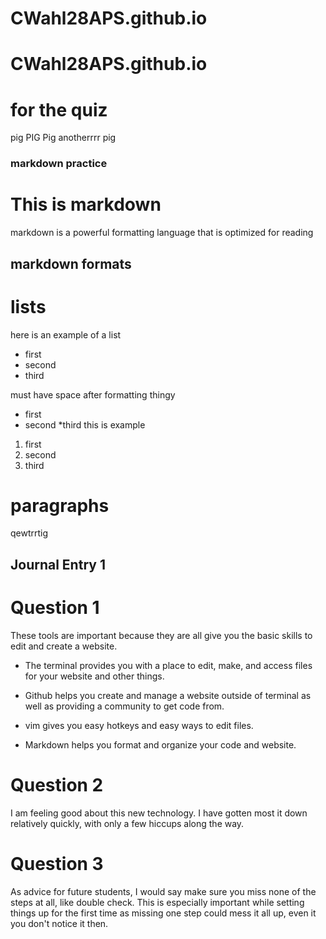 # CWahl28APS.github.io
# CWahl28APS.github.io

# for the quiz

pig
PIG
Pig
anotherrrr pig

### markdown practice

# This is markdown

markdown is a powerful formatting language that is optimized for reading

## markdown formats

# lists

here is an example of a list

- first
- second
- third

must have space after formatting thingy

* first
* second 
*third this is example

1. first
2. second 
3. third

# paragraphs

qewtrrtig

## Journal Entry 1

# Question 1

These tools are important because they are all give you the basic skills to edit and create a website.

- The terminal provides you with a place to edit, make, and access files for your website and other things.

- Github helps you create and manage a website outside of terminal as well as providing a community to get code from.

- vim gives you easy hotkeys and easy ways to edit files.

- Markdown helps you format and organize your code and website.
 
# Question 2

I am feeling good about this new technology. I have gotten most it down relatively quickly, with only a few hiccups along the way. 

# Question 3

As advice for future students, I would say make sure you miss none of the steps at all, like double check. This is especially important while setting things up for the first time as missing one step could mess it all up, even it you don't notice it then.
